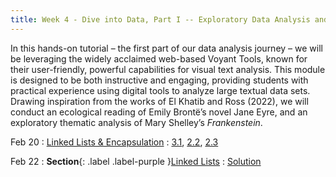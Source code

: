 ```yaml
---
title: Week 4 - Dive into Data, Part I -- Exploratory Data Analysis and Distant Reading
---
```


In this hands-on tutorial – the first part of our data analysis journey – we will be leveraging the widely acclaimed web-based Voyant Tools, known for their user-friendly, powerful capabilities for visual text analysis. This module is designed to be both instructive and engaging, providing students with practical experience using digital tools to analyze large textual data sets. Drawing inspiration from the works of El Khatib and Ross (2022), we will conduct an ecological reading of Emily Brontë’s novel Jane Eyre, and an exploratory thematic analysis of Mary Shelley’s *Frankenstein*.

Feb 20
: [Linked Lists & Encapsulation](#)
  : [3.1](#), [2.2](#), [2.3](#)

Feb 22
: **Section**{: .label .label-purple }[Linked Lists](#)
  : [Solution](#)